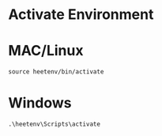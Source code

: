 # Activate Environment

# MAC/Linux
```source heetenv/bin/activate```

# Windows
```.\heetenv\Scripts\activate```
